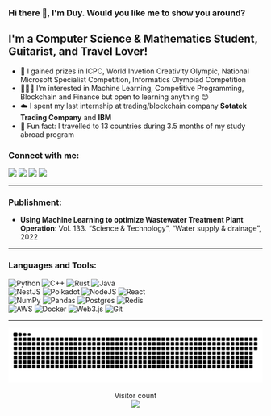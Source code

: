 ### Hi there 👋, I'm Duy. Would you like me to show you around?

## I'm a Computer Science & Mathematics Student, Guitarist, and Travel Lover!

- 🥇 I gained prizes in ICPC, World Invetion Creativity Olympic, National Microsoft Specialist Competition, Informatics Olympiad Competition
- 🧑🏻‍💻 I’m interested in Machine Learning, Competitive Programming, Blockchain and Finance but open to learning anything 😊
- ☁️ I spent my last internship at trading/blockchain company **Sotatek Trading Company** and **IBM**
- 🚀 Fun fact: I travelled to 13 countries during 3.5 months of my study abroad program

### Connect with me:

<a href="https://www.linkedin.com/in/duyngp/" style="text-decoration: none;">
<img src="https://img.shields.io/badge/LinkedIn-0077B5?style=for-the-badge&logo=linkedin&logoColor=white" />
</a>
<a href="https://www.facebook.com/duyngxphuong/" style="text-decoration: none;">
<img src="https://img.shields.io/badge/Facebook-1877F2?style=for-the-badge&logo=facebook&logoColor=white" />
</a>
<a href="mailto:duynguyen.uv23@gmail.com" style="text-decoration: none;">
<img src="https://img.shields.io/badge/email-%23EA4335?&style=for-the-badge&logo=gmail&logoColor=white"/>
</a>
</a>
<a href="https://www.tiktok.com/@duynguyenphg/" style="text-decoration: none;">
<img src="https://img.shields.io/badge/TikTok-%23000000.svg?style=for-the-badge&logo=TikTok&logoColor=white"/>
</a>
<br>

---

### Publishment:

- **Using Machine Learning to optimize Wastewater Treatment Plant Operation**: Vol. 133. “Science & Technology”, “Water supply & drainage”, 2022

---

### Languages and Tools:

![Python](https://img.shields.io/badge/python-%2314354C.svg?style=for-the-badge&logo=python&logoColor=white)
![C++](https://img.shields.io/badge/c++-%2300599C.svg?style=for-the-badge&logo=c%2B%2B&logoColor=white)
![Rust](https://img.shields.io/badge/rust-%23000000.svg?style=for-the-badge&logo=rust&logoColor=white)
![Java](https://img.shields.io/badge/java-%23ED8B00.svg?style=for-the-badge&logo=java&logoColor=white)
<br>
![NestJS](https://img.shields.io/badge/nestjs-%23E0234E.svg?style=for-the-badge&logo=nestjs&logoColor=white)
![Polkadot](https://img.shields.io/badge/polkadot-E6007A?style=for-the-badge&logo=polkadot&logoColor=white)
![NodeJS](https://img.shields.io/badge/node.js-6DA55F?style=for-the-badge&logo=node.js&logoColor=white)
![React](https://img.shields.io/badge/react-%2320232a.svg?style=for-the-badge&logo=react&logoColor=%2361DAFB)
<br>
![NumPy](https://img.shields.io/badge/numpy-%23013243.svg?style=for-the-badge&logo=numpy&logoColor=white)
![Pandas](https://img.shields.io/badge/pandas-%23150458.svg?style=for-the-badge&logo=pandas&logoColor=white)
![Postgres](https://img.shields.io/badge/postgres-%23316192.svg?style=for-the-badge&logo=postgresql&logoColor=white)
![Redis](https://img.shields.io/badge/redis-%23DD0031.svg?style=for-the-badge&logo=redis&logoColor=white)
<br>
![AWS](https://img.shields.io/badge/AWS-%23FF9900.svg?style=for-the-badge&logo=amazon-aws&logoColor=white)
![Docker](https://img.shields.io/badge/docker-%230db7ed.svg?style=for-the-badge&logo=docker&logoColor=white)
![Web3.js](https://img.shields.io/badge/web3.js-F16822?style=for-the-badge&logo=web3.js&logoColor=white)
![Git](https://img.shields.io/badge/git-%23F05033.svg?style=for-the-badge&logo=git&logoColor=white)
<br>

---

<a href=#><img src="contributions.svg"></a>

<p align="center"> 
  Visitor count<br>
  <img src="https://profile-counter.glitch.me/DuyNguyenPhuong/count.svg" />
</p>
